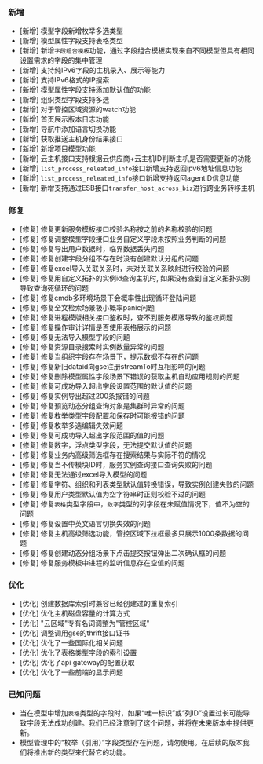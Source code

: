 ### 新增

-  [新增] 模型字段新增枚举多选类型
-  [新增] 模型属性字段支持表格类型
-  [新增] 新增`字段组合模板`功能，通过字段组合模板实现来自不同模型但具有相同设置需求的字段的集中管理
-  [新增] 支持纯IPv6字段的主机录入、展示等能力
-  [新增] 支持IPv6格式的IP搜索
-  [新增] 模型属性字段支持添加默认值的功能
-  [新增] 组织类型字段支持多选
-  [新增] 对于管控区域资源的watch功能
-  [新增] 首页展示版本日志功能
-  [新增] 导航中添加语言切换功能
-  [新增] 获取推送主机身份结果接口
-  [新增] 新增项目模型功能
-  [新增] 云主机接口支持根据云供应商+云主机ID判断主机是否需要更新的功能
-  [新增] `list_process_releated_info`接口新增支持返回ipv6地址信息功能
-  [新增] `list_process_releated_info`接口新增支持返回agentID信息功能
-  [新增] 新增支持通过ESB接口`transfer_host_across_biz`进行跨业务转移主机

### 修复

- [修复] 修复更新服务模板接口校验名称按之前的名称校验的问题
- [修复] 修复调整模型字段接口业务自定义字段未按照业务判断的问题
- [修复] 修复导出用户数据时，临界数据丢失问题
- [修复] 修复创建字段分组不存在时没有创建默认分组的问题
- [修复] 修复excel导入关联关系时，未对关联关系映射进行校验的问题
- [修复] 修复用自定义拓扑的实例id查询主机时, 如果没有查到自定义拓扑实例导致查询死循环的问题
- [修复] 修复cmdb多环境场景下会概率性出现循环登陆问题
- [修复] 修复全文检索场景极小概率panic问题
- [修复] 修复进程模版相关接口鉴权时，查不到服务模版导致的鉴权问题
- [修复] 修复操作审计详情是否使用表格展示的问题
- [修复] 修复无法导入模型字段的问题
- [修复] 修复资源目录搜索时实例数量异常的问题
- [修复] 修复当组织字段存在场景下，提示数据不存在的问题
- [修复] 修复新旧dataid向gse注册streamTo时互相影响的问题
- [修复] 修复删除模型属性字段场景下错误的获取主机自动应用规则的问题
- [修复] 修复可成功导入超出字段设置范围的默认值的问题
- [修复] 修复实例导出超过200条报错的问题
- [修复] 修复预览动态分组查询对象是集群时异常的问题
- [修复] 修复枚举类型字段配置和保存时可能报错的问题
- [修复] 修复枚举多选编辑失效问题
- [修复] 修复可成功导入超出字段范围的值的问题
- [修复] 修复数字，浮点类型字段，无法提交默认值的问题
- [修复] 修复业务内高级筛选框存在搜索结果与实际不符的情况
- [修复] 修复当不传模块ID时，服务实例查询接口查询失败的问题
- [修复] 修复无法通过excel导入模型的问题
- [修复] 修复字符、组织和列表类型默认值转换错误，导致实例创建失败的问题
- [修复] 修复用户类型默认值为空字符串时正则校验不过的问题
- [修复] 修复`表格`类型字段中，`数字`类型的列字段在未赋值情况下，值不为空的问题
- [修复] 修复设置中英文语言切换失效的问题
- [修复] 修复主机高级筛选功能，管控区域下拉框最多只展示1000条数据的问题
- [修复] 修复创建动态分组场景下点击提交按钮弹出二次确认框的问题
- [修复] 修复服务模板中进程的监听信息存在空值的问题

### 优化

- [优化] 创建数据库索引时兼容已经创建过的重复索引
- [优化] 优化主机磁盘容量的计算方式
- [优化] "云区域"专有名词调整为"管控区域"
- [优化] 调整调用gse的thrift接口证书
- [优化] 优化了一些国际化相关问题
- [优化] 优化了表格类型字段的索引设置
- [优化] 优化了api gateway的配置获取
- [优化] 优化了一些前端的显示问题



### 已知问题

- 当在模型中增加`表格`类型的字段时，如果“唯一标识”或“列ID”设置过长可能导致字段无法成功创建。我们已经注意到了这个问题，并将在未来版本中提供更新。
- 模型管理中的“枚举（引用）”字段类型存在问题，请勿使用。在后续的版本我们将推出新的类型来代替它的功能。


